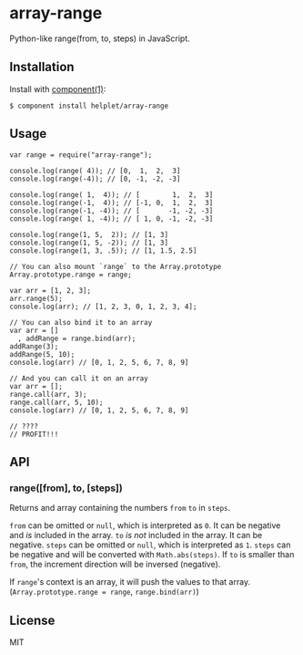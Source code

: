 
# array-range

  Python-like range(from, to, steps) in JavaScript.

## Installation

  Install with [component(1)](http://component.io):

    $ component install helplet/array-range

## Usage

    var range = require("array-range");

    console.log(range( 4)); // [0,  1,  2,  3]
    console.log(range(-4)); // [0, -1, -2, -3]

    console.log(range( 1,  4)); // [        1,  2,  3]
    console.log(range(-1,  4)); // [-1, 0,  1,  2,  3]
    console.log(range(-1, -4)); // [       -1, -2, -3]
    console.log(range( 1, -4)); // [ 1, 0, -1, -2, -3]

    console.log(range(1, 5,  2)); // [1, 3]
    console.log(range(1, 5, -2)); // [1, 3]
    console.log(range(1, 3, .5)); // [1, 1.5, 2.5]

    // You can also mount `range` to the Array.prototype
    Array.prototype.range = range;

    var arr = [1, 2, 3];
    arr.range(5);
    console.log(arr); // [1, 2, 3, 0, 1, 2, 3, 4];

    // You can also bind it to an array
    var arr = []
      , addRange = range.bind(arr);
    addRange(3);
    addRange(5, 10);
    console.log(arr) // [0, 1, 2, 5, 6, 7, 8, 9]

    // And you can call it on an array
    var arr = [];
    range.call(arr, 3);
    range.call(arr, 5, 10);
    console.log(arr) // [0, 1, 2, 5, 6, 7, 8, 9]

    // ????
    // PROFIT!!!

## API

### range([from], to, [steps])

  Returns and array containing the numbers `from` `to` in `steps`.

  `from` can be omitted or `null`, which is interpreted as `0`. It can be negative and *is* included in the array.
  `to` *is not* included in the array. It can be negative.
  `steps` can be omitted or `null`, which is interpreted as `1`. `steps` can be negative and will be converted with `Math.abs(steps)`.
  If `to` is smaller than `from`, the increment direction will be inversed (negative).

  If `range`'s context is an array, it will push the values to that array. (`Array.prototype.range = range`, `range.bind(arr)`)

## License

  MIT
